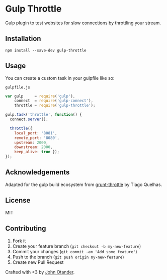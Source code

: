 # Gulp Throttle

Gulp plugin to test websites for slow connections by throttling your stream.

## Installation

```
npm install --save-dev gulp-throttle
```

## Usage

You can create a custom task in your gulpfile like so:

`gulpfile.js`
```js
var gulp     = require('gulp'),
    connect  = require('gulp-connect'),
    throttle = require('gulp-throttle');

gulp.task('throttle', function() {
  connect.server();

  throttle({
    local_port: '8081',
    remote_port: '8080',
    upstream: 2000,
    downstream: 2000,
    keep_alive: true });
});
```

## Acknowledgements

Adapted for the gulp build ecosystem from [grunt-throttle](https://github.com/tjgq/grunt-throttle)
by Tiago Quelhas.

## License

MIT

## Contributing

1. Fork it
2. Create your feature branch (`git checkout -b my-new-feature`)
3. Commit your changes (`git commit -am 'Add some feature'`)
4. Push to the branch (`git push origin my-new-feature`)
5. Create new Pull Request

Crafted with <3 by [John Otander](http://johnotander.com).
